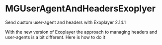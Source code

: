 # MGUserAgentAndHeadersExoplyer
Send custom user-agent and headers with Exoplayer 2.14.1

With the new version of Exoplayer the approach to managing headers and user-agents is a bit different.
Here is how to do it
